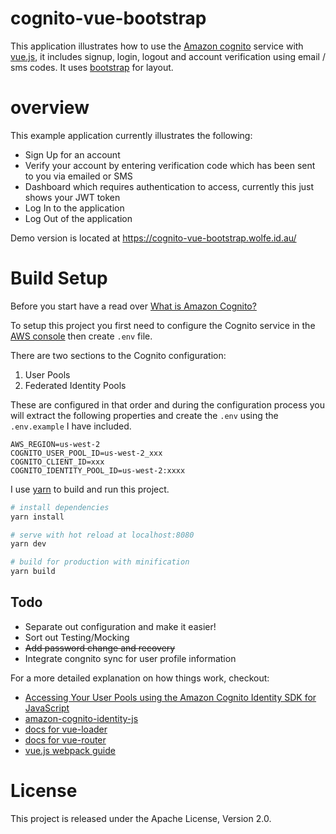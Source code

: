 # cognito-vue-bootstrap

This application illustrates how to use the [Amazon cognito](https://aws.amazon.com/cognito/) service with [vue.js](https://vuejs.org/), it includes signup, login, logout and account verification using email / sms codes. It uses [bootstrap](http://getbootstrap.com/) for layout.

# overview

This example application currently illustrates the following:

* Sign Up for an account
* Verify your account by entering verification code which has been sent to you via emailed or SMS
* Dashboard which requires authentication to access, currently this just shows your JWT token
* Log In to the application
* Log Out of the application

Demo version is located at https://cognito-vue-bootstrap.wolfe.id.au/

# Build Setup

Before you start have a read over [What is Amazon Cognito?](http://docs.aws.amazon.com/cognito/latest/developerguide/what-is-amazon-cognito.html)

To setup this project you first need to configure the Cognito service in the [AWS console](https://console.aws.amazon.com/cognito/users) then create `.env` file.

There are two sections to the Cognito configuration:

1. User Pools
2. Federated Identity Pools

These are configured in that order and during the configuration process you will extract the following properties and create the `.env` using the `.env.example` I have included.

```
AWS_REGION=us-west-2
COGNITO_USER_POOL_ID=us-west-2_xxx
COGNITO_CLIENT_ID=xxx
COGNITO_IDENTITY_POOL_ID=us-west-2:xxxx
```

I use [yarn](https://yarnpkg.com/) to build and run this project.

``` bash
# install dependencies
yarn install

# serve with hot reload at localhost:8080
yarn dev

# build for production with minification
yarn build
```

## Todo

* Separate out configuration and make it easier!
* Sort out Testing/Mocking
* ~~Add password change and recovery~~
* Integrate congnito sync for user profile information

For a more detailed explanation on how things work, checkout:

* [Accessing Your User Pools using the Amazon Cognito Identity SDK for JavaScript](https://aws.amazon.com/blogs/mobile/accessing-your-user-pools-using-the-amazon-cognito-identity-sdk-for-javascript/)
* [amazon-cognito-identity-js](https://github.com/aws/amazon-cognito-identity-js)
* [docs for vue-loader](http://vuejs.github.io/vue-loader)
* [docs for vue-router](http://router.vuejs.org/en/)
* [vue.js webpack guide](http://vuejs-templates.github.io/webpack/)

# License

This project is released under the Apache License, Version 2.0.
